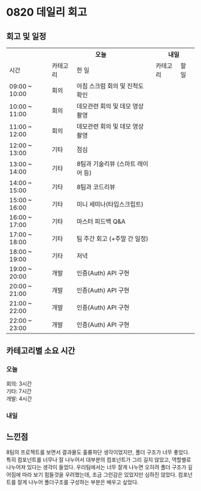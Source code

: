 # 0820 데일리 회고

## 회고 및 일정

  <table>
    <tr>
      <th></th>
      <th colspan="2">오늘</th>
      <th colspan="2">내일</th>
    </tr>
    <tr>
      <td>시간</td>
      <td>카테고리</td>
      <td>한 일</td>
      <td>카테고리</td>
      <td>할 일</td>
    </tr>
    <tr>
          <td>09:00 ~ 10:00</td>
          <td>회의</td>
          <td>아침 스크럼 회의 및 진척도 확인</td>
          <td></td>
          <td></td>
        </tr><tr>
          <td>10:00 ~ 11:00</td>
          <td>회의</td>
          <td>데모관련 회의 및 데모 영상 촬영</td>
          <td></td>
          <td></td>
        </tr><tr>
          <td>11:00 ~ 12:00</td>
          <td>회의</td>
          <td>데모관련 회의 및 데모 영상 촬영</td>
          <td></td>
          <td></td>
        </tr><tr>
          <td>12:00 ~ 13:00</td>
          <td>기타</td>
          <td>점심</td>
          <td></td>
          <td></td>
        </tr><tr>
          <td>13:00 ~ 14:00</td>
          <td>기타</td>
          <td>8팀과 기술리뷰 (스마트 레이어 등)</td>
          <td></td>
          <td></td>
        </tr><tr>
          <td>14:00 ~ 15:00</td>
          <td>기타</td>
          <td>8팀과 코드리뷰</td>
          <td></td>
          <td></td>
        </tr><tr>
          <td>15:00 ~ 16:00</td>
          <td>기타</td>
          <td>미니 세미나(타입스크립트)</td>
          <td></td>
          <td></td>
        </tr><tr>
          <td>16:00 ~ 17:00</td>
          <td>기타</td>
          <td>마스터 피드백 Q&A</td>
          <td></td>
          <td></td>
        </tr><tr>
          <td>17:00 ~ 18:00</td>
          <td>기타</td>
          <td>팀 주간 회고 (+주말 간 일정)</td>
          <td></td>
          <td></td>
        </tr><tr>
          <td>18:00 ~ 19:00</td>
          <td>기타</td>
          <td>저녁</td>
          <td></td>
          <td></td>
        </tr><tr>
          <td>19:00 ~ 20:00</td>
          <td>개발</td>
          <td>인증(Auth) API 구현</td>
          <td></td>
          <td></td>
        </tr><tr>
          <td>20:00 ~ 21:00</td>
          <td>개발</td>
          <td>인증(Auth) API 구현</td>
          <td></td>
          <td></td>
        </tr><tr>
          <td>21:00 ~ 22:00</td>
          <td>개발</td>
          <td>인증(Auth) API 구현</td>
          <td></td>
          <td></td>
        </tr><tr>
          <td>22:00 ~ 23:00</td>
          <td>개발</td>
          <td>인증(Auth) API 구현</td>
          <td></td>
          <td></td>
        </tr>
  </table>

## 카테고리별 소요 시간

### 오늘

회의: 3시간<br>기타: 7시간<br>개발: 4시간

### 내일

## 느낀점

8팀의 프로젝트를 보면서 결과물도 훌륭하단 생각이었지만, 폴더 구조가 너무 좋았다. 특히 컴포넌트를 너무나 잘 나누어서 대부분의 컴포넌트가 그리 길지 않았고, 역할별로 나누어져 있다는 생각이 들었다. 우리팀에서는 너무 잘게 나누면 오히려 폴더 구조가 깊어짐에 따라 보기 힘들것을 우려했는데, 조금 그런감은 있었지만 심하진 않았다. 컴포넌트를 잘게 나누어 폴더구조를 구성하는 부분은 배우고 싶었다.
